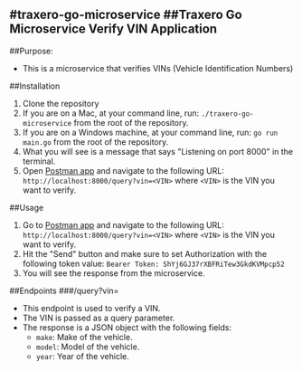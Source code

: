#traxero-go-microservice
##Traxero Go Microservice Verify VIN Application
---
##Purpose:
- This is a microservice that verifies VINs (Vehicle Identification Numbers)

##Installation
1. Clone the repository
2. If you are on a Mac, at your command line, run:
```./traxero-go-microservice``` from the root of the repository.
3. If you are on a Windows machine, at your command line, run:
```go run main.go``` from the root of the repository.
4. What you will see is a message that says "Listening on port 8000" in the terminal.
5. Open [Postman app](https://www.getpostman.com/) and navigate to the following URL:
```http://localhost:8000/query?vin=<VIN>``` where ```<VIN>``` is the VIN you want to verify.

##Usage
1. Go to [Postman app](https://www.getpostman.com/) and navigate to the following URL:
```http://localhost:8000/query?vin=<VIN>``` where ```<VIN>``` is the VIN you want to verify.
2. Hit the "Send" button and make sure to set Authorization with the following token value:
```Bearer Token: ShYj6GJ37rXBFRiTew3GkdKVMpcp52```
3. You will see the response from the microservice.

##Endpoints
###/query?vin=<VIN>
- This endpoint is used to verify a VIN.
- The VIN is passed as a query parameter.
- The response is a JSON object with the following fields:
  - `make`: Make of the vehicle.
  - `model`: Model of the vehicle.
  - `year`: Year of the vehicle.
